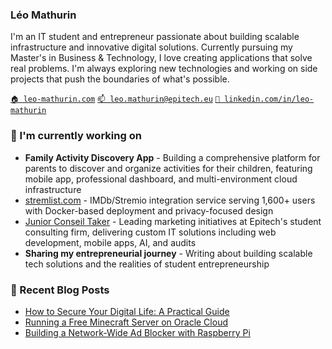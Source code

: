 ### Léo Mathurin

I'm an IT student and entrepreneur passionate about building scalable infrastructure and innovative digital solutions. Currently pursuing my Master's in Business & Technology, I love creating applications that solve real problems. 
I'm always exploring new technologies and working on side projects that push the boundaries of what's possible.

[`🏠 leo-mathurin.com`](https://leo-mathurin.com)
[`📫 leo.mathurin@epitech.eu`](mailto:leo.mathurin@epitech.eu)
[`🏢 linkedin.com/in/leo-mathurin`](https://www.linkedin.com/in/leo-mathurin/)

### 🔭 I'm currently working on

- **Family Activity Discovery App** - Building a comprehensive platform for parents to discover and organize activities for their children, featuring mobile app, professional dashboard, and multi-environment cloud infrastructure
- [stremlist.com](https://stremlist.com/) - IMDb/Stremio integration service serving 1,600+ users with Docker-based deployment and privacy-focused design
- [Junior Conseil Taker](https://juniortaker.com/)  - Leading marketing initiatives at Epitech's student consulting firm, delivering custom IT solutions including web development, mobile apps, AI, and audits
- **Sharing my entrepreneurial journey** - Writing about building scalable tech solutions and the realities of student entrepreneurship

### 📰 Recent Blog Posts

<!-- BLOG-POST-LIST:START -->
- [How to Secure Your Digital Life: A Practical Guide](https://leo-mathurin.vercel.app/blog/secure-your-digital-life)
- [Running a Free Minecraft Server on Oracle Cloud](https://leo-mathurin.vercel.app/blog/oracle-vm-minecraft-server)
- [Building a Network-Wide Ad Blocker with Raspberry Pi](https://leo-mathurin.vercel.app/blog/remote-ad-blocker-dns-vpn)
<!-- BLOG-POST-LIST:END -->
